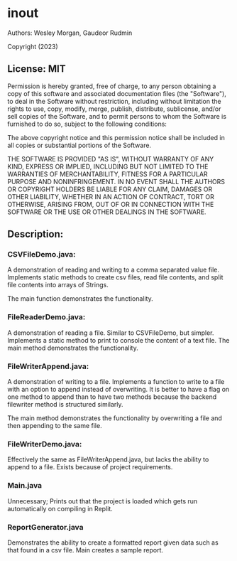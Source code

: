 # inout

Authors: Wesley Morgan, Gaudeor Rudmin

Copyright (2023)

## License: MIT
Permission is hereby granted, free of charge, to any person obtaining a copy
of this software and associated documentation files (the "Software"), to deal
in the Software without restriction, including without limitation the rights
to use, copy, modify, merge, publish, distribute, sublicense, and/or sell
copies of the Software, and to permit persons to whom the Software is
furnished to do so, subject to the following conditions:

The above copyright notice and this permission notice shall be included in all
copies or substantial portions of the Software.

THE SOFTWARE IS PROVIDED "AS IS", WITHOUT WARRANTY OF ANY KIND, EXPRESS OR
IMPLIED, INCLUDING BUT NOT LIMITED TO THE WARRANTIES OF MERCHANTABILITY,
FITNESS FOR A PARTICULAR PURPOSE AND NONINFRINGEMENT. IN NO EVENT SHALL THE
AUTHORS OR COPYRIGHT HOLDERS BE LIABLE FOR ANY CLAIM, DAMAGES OR OTHER
LIABILITY, WHETHER IN AN ACTION OF CONTRACT, TORT OR OTHERWISE, ARISING FROM,
OUT OF OR IN CONNECTION WITH THE SOFTWARE OR THE USE OR OTHER DEALINGS IN THE
SOFTWARE.



## Description: 

### CSVFileDemo.java:

A demonstration of reading and writing to a comma separated value file. 
Implements static methods to create csv files, read file contents, 
and split file contents into arrays of Strings. 

The main function demonstrates the functionality.

### FileReaderDemo.java:

A demonstration of reading a file. Similar to CSVFileDemo, but simpler. 
Implements a static method to print to console the content of a text file. 
The main method demonstrates the functionality. 

### FileWriterAppend.java:

A demonstration of writing to a file. Implements a function to write to a 
file with an option to append instead of overwriting. It is better to have 
a flag on one method to append than to have two methods because the backend 
filewriter method is structured similarly.

The main method demonstrates the functionality by overwriting a file and 
then appending to the same file.

### FileWriterDemo.java:

Effectively the same as FileWriterAppend.java, but lacks the ability to 
append to a file. Exists because of project requirements.

### Main.java

Unnecessary; Prints out that the project is loaded which gets run 
automatically on compiling in Replit.

### ReportGenerator.java

Demonstrates the ability to create a formatted report given data such as 
that found in a csv file. Main creates a sample report.


